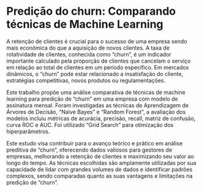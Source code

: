 # Predição do churn: Comparando técnicas de Machine Learning 
A retenção de clientes é crucial para o sucesso de uma empresa sendo mais econômica do que a aquisição de novos clientes. A taxa de rotatividade de clientes, conhecida como “churn”, é um indicador importante calculado pela proporção de clientes que cancelam o serviço em relação ao total de clientes em um período específico. Em mercados dinâmicos, o “churn” pode estar relacionado a insatisfação do cliente, estratégias competitivas, novos produtos ou regulamentações. 

Este trabalho propõe uma análise comparativa de técnicas de machine learning para predição de “churn” em uma empresa com modelo de assinatura mensal. Foram investigadas as técnicas de Aprendizagem de Árvores de Decisão, “Naïve Bayes” e “Random Forest”, a avaliação dos modelos incluiu métricas de acurácia, precisão, recall, matriz de confusão, curva ROC e AUC. Foi utilizado “Grid Search” para otimização dos hiperparâmetros.

Este estudo visa contribuir para o avanço teórico e prático em análise preditiva de “churn”, oferecendo dados valiosos para gestores de empresas, melhorando a retenção de clientes e maximizando seu valor ao longo do tempo. As técnicas escolhidas são amplamente utilizadas por sua capacidade de lidar com grandes volumes de dados e identificar padrões complexos, sendo comparadas quanto as suas vantagens e limitações na predição de “churn”.
